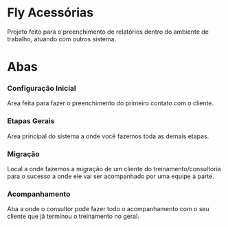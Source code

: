 # Fly Acessórias

Projeto feito para o preenchimento de relatórios dentro do ambiente de trabalho, atuando com outros sistema.

# Abas

### Configuração Inicial

Area feita para fazer o preenchimento do primeiro contato com o cliente.

### Etapas Gerais

Area principal do sistema a onde você fazemos toda as demais etapas.

### Migração

Local a onde fazemos a migração de um cliente do treinamento/consultoria para o sucesso a onde ele vai ser acompanhado por uma equipe a parte.

### Acompanhamento

Aba a onde o consultor pode fazer todo o acompanhamento com o seu cliente que já terminou o treinamento no geral.
